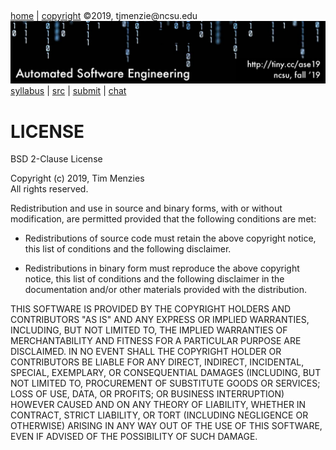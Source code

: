 <a name=top>&nbsp;<p> </a>
[home](http://tiny.cc/ase19#top) | 
[copyright](https://github.com/txt/ase19/blob/master/LICENSE.md#top) &copy;2019, tjmenzie&commat;ncsu.edu 
<br> [<img width=900 src="https://raw.githubusercontent.com/txt/ase19/master/etc/img/banner.png">](http://tiny.cc/ase19)<br> 
[syllabus](https://github.com/txt/ase19/blob/master/syllabus.md#top) | 
[src](http://menzies.us/fun) | 
[submit](http://tiny.cc/ase19give) | 
[chat](https://ase19.slack.com/) 


# LICENSE

BSD 2-Clause License

Copyright (c) 2019, Tim Menzies    
All rights reserved.

Redistribution and use in source and binary forms, with or without
modification, are permitted provided that the following conditions are met:

* Redistributions of source code must retain the above copyright notice, this
  list of conditions and the following disclaimer.

* Redistributions in binary form must reproduce the above copyright notice,
  this list of conditions and the following disclaimer in the documentation
  and/or other materials provided with the distribution.

THIS SOFTWARE IS PROVIDED BY THE COPYRIGHT HOLDERS AND CONTRIBUTORS "AS IS"
AND ANY EXPRESS OR IMPLIED WARRANTIES, INCLUDING, BUT NOT LIMITED TO, THE
IMPLIED WARRANTIES OF MERCHANTABILITY AND FITNESS FOR A PARTICULAR PURPOSE ARE
DISCLAIMED. IN NO EVENT SHALL THE COPYRIGHT HOLDER OR CONTRIBUTORS BE LIABLE
FOR ANY DIRECT, INDIRECT, INCIDENTAL, SPECIAL, EXEMPLARY, OR CONSEQUENTIAL
DAMAGES (INCLUDING, BUT NOT LIMITED TO, PROCUREMENT OF SUBSTITUTE GOODS OR
SERVICES; LOSS OF USE, DATA, OR PROFITS; OR BUSINESS INTERRUPTION) HOWEVER
CAUSED AND ON ANY THEORY OF LIABILITY, WHETHER IN CONTRACT, STRICT LIABILITY,
OR TORT (INCLUDING NEGLIGENCE OR OTHERWISE) ARISING IN ANY WAY OUT OF THE USE
OF THIS SOFTWARE, EVEN IF ADVISED OF THE POSSIBILITY OF SUCH DAMAGE.
